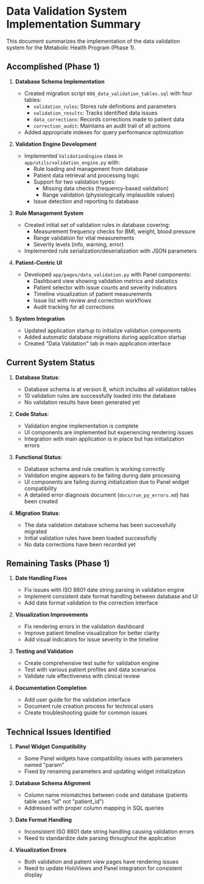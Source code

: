 # Data Validation System Implementation Summary

This document summarizes the implementation of the data validation system for the Metabolic Health Program (Phase 1).

## Accomplished (Phase 1)

1. **Database Schema Implementation**
   - Created migration script `008_data_validation_tables.sql` with four tables:
     - `validation_rules`: Stores rule definitions and parameters
     - `validation_results`: Tracks identified data issues
     - `data_corrections`: Records corrections made to patient data
     - `correction_audit`: Maintains an audit trail of all actions
   - Added appropriate indexes for query performance optimization

2. **Validation Engine Development**
   - Implemented `ValidationEngine` class in `app/utils/validation_engine.py` with:
     - Rule loading and management from database
     - Patient data retrieval and processing logic
     - Support for two validation types:
       - Missing data checks (frequency-based validation)
       - Range validation (physiologically implausible values)
     - Issue detection and reporting to database

3. **Rule Management System**
   - Created initial set of validation rules in database covering:
     - Measurement frequency checks for BMI, weight, blood pressure
     - Range validation for vital measurements
     - Severity levels (info, warning, error)
   - Implemented rule serialization/deserialization with JSON parameters

4. **Patient-Centric UI**
   - Developed `app/pages/data_validation.py` with Panel components:
     - Dashboard view showing validation metrics and statistics
     - Patient selector with issue counts and severity indicators
     - Timeline visualization of patient measurements
     - Issue list with review and correction workflows
     - Audit tracking for all corrections

5. **System Integration**
   - Updated application startup to initialize validation components
   - Added automatic database migrations during application startup
   - Created "Data Validation" tab in main application interface

## Current System Status

1. **Database Status**:
   - Database schema is at version 8, which includes all validation tables
   - 10 validation rules are successfully loaded into the database
   - No validation results have been generated yet

2. **Code Status**:
   - Validation engine implementation is complete
   - UI components are implemented but experiencing rendering issues
   - Integration with main application is in place but has initialization errors

3. **Functional Status**:
   - Database schema and rule creation is working correctly
   - Validation engine appears to be failing during date processing
   - UI components are failing during initialization due to Panel widget compatibility
   - A detailed error diagnosis document (`docs/run_py_errors.md`) has been created

4. **Migration Status**:
   - The data validation database schema has been successfully migrated
   - Initial validation rules have been loaded successfully
   - No data corrections have been recorded yet

## Remaining Tasks (Phase 1)

1. **Date Handling Fixes**
   - Fix issues with ISO 8601 date string parsing in validation engine
   - Implement consistent date format handling between database and UI
   - Add date format validation to the correction interface

2. **Visualization Improvements**
   - Fix rendering errors in the validation dashboard
   - Improve patient timeline visualization for better clarity
   - Add visual indicators for issue severity in the timeline

3. **Testing and Validation**
   - Create comprehensive test suite for validation engine
   - Test with various patient profiles and data scenarios
   - Validate rule effectiveness with clinical review

4. **Documentation Completion**
   - Add user guide for the validation interface
   - Document rule creation process for technical users
   - Create troubleshooting guide for common issues

## Technical Issues Identified

1. **Panel Widget Compatibility**
   - Some Panel widgets have compatibility issues with parameters named "param"
   - Fixed by renaming parameters and updating widget initialization

2. **Database Schema Alignment**
   - Column name mismatches between code and database (patients table uses "id" not "patient_id")
   - Addressed with proper column mapping in SQL queries

3. **Date Format Handling**
   - Inconsistent ISO 8601 date string handling causing validation errors
   - Need to standardize date parsing throughout the application

4. **Visualization Errors**
   - Both validation and patient view pages have rendering issues
   - Need to update HoloViews and Panel integration for consistent display 